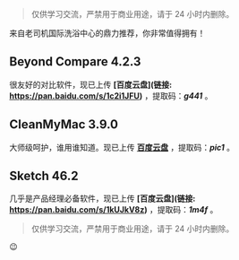 > 仅供学习交流，严禁用于商业用途，请于 24 小时内删除。

来自老司机国际洗浴中心的鼎力推荐，你非常值得拥有！

## Beyond Compare 4.2.3
很友好的对比软件，现已上传 **[百度云盘](链接: https://pan.baidu.com/s/1c2i1JFU)** ，提取码：***g441*** 。

## CleanMyMac 3.9.0
大师级呵护，谁用谁知道。现已上传 **[百度云盘](https://pan.baidu.com/s/1bpcxt3T)** ，提取码：***pic1*** 。

## Sketch 46.2
几乎是产品经理必备软件，现已上传 **[百度云盘](链接: https://pan.baidu.com/s/1kUJkV8z)** ，提取码：***1m4f*** 。




> 仅供学习交流，严禁用于商业用途，请于 24 小时内删除。

😉
